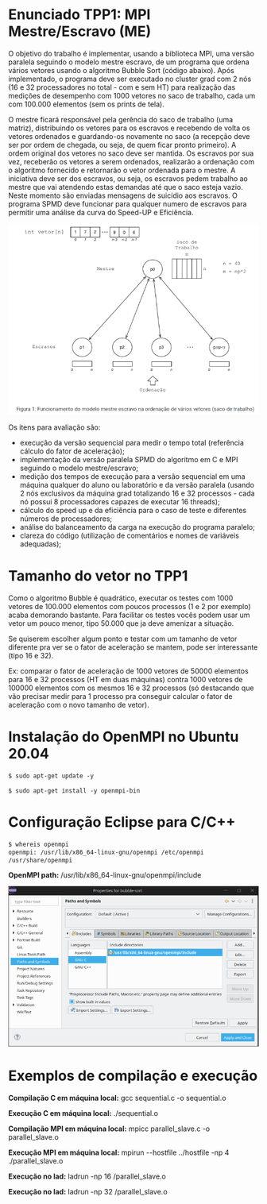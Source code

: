 # Enunciado TPP1: MPI Mestre/Escravo (ME)

O objetivo do trabalho é implementar, usando a biblioteca MPI, uma versão paralela seguindo o modelo mestre escravo, de um programa que ordena vários vetores usando o algoritmo Bubble Sort (código abaixo). Após implementado, o programa deve ser executado no cluster grad com 2 nós (16 e 32 processadores no total - com e sem HT) para realização das medições de desempenho com 1000 vetores no saco de trabalho, cada um com 100.000 elementos (sem os prints de tela).

O mestre ficará responsável pela gerência do saco de trabalho (uma matriz), distribuindo os vetores para os escravos e recebendo de volta os vetores ordenados e guardando-os novamente no saco (a recepção deve ser por ordem de chegada, ou seja, de quem ficar pronto primeiro). A ordem original dos vetores no saco deve ser mantida. Os escravos por sua vez, receberão os vetores a serem ordenados, realizarão a ordenação com o algoritmo fornecido e retornarão o vetor ordenada para o mestre. A iniciativa deve ser dos escravos, ou seja, os escravos pedem trabalho ao mestre que vai atendendo estas demandas até que o saco esteja vazio. Neste momento são enviadas mensagens de suicídio aos escravos. O programa SPMD deve funcionar para qualquer numero de escravos para permitir uma análise da curva do Speed-UP e Eficiência.

![diagram](docs/MS.gif?raw=true "Funcionamento do modelo mestre escravo na ordenação de vários vetores (saco de trabalho)")

Os itens para avaliação são:

* execução da versão sequencial para medir o tempo total (referência cálculo do fator de aceleração);
* implementação da versão paralela SPMD do algoritmo em C e MPI seguindo o modelo mestre/escravo;
* medição dos tempos de execução para a versão sequencial em uma máquina qualquer do aluno ou laboratório e da versão paralela (usando 2 nós exclusivos da máquina grad totalizando 16 e 32 processos - cada nó possui 8 processadores capazes de executar 16 threads);
* cálculo do speed up e da eficiência para o caso de teste e diferentes números de processadores;
* análise do balanceamento da carga na execução do programa paralelo;
* clareza do código (utilização de comentários e nomes de variáveis adequadas);


# Tamanho do vetor no TPP1

Como o algoritmo Bubble é quadrático, executar os testes com 1000 vetores de 100.000 elementos com poucos processos (1 e 2 por exemplo) acaba demorando bastante. Para facilitar os testes vocês podem usar um vetor um pouco menor, tipo 50.000 que ja deve amenizar a situação. 

Se quiserem escolher algum ponto e testar com um tamanho de vetor diferente pra ver se o fator de aceleração se mantem, pode ser interessante (tipo 16 e 32).

Ex: comparar o fator de aceleração de 1000 vetores de 50000 elementos para 16 e 32 processos (HT em duas máquinas) contra 1000 vetores de 100000 elementos com os mesmos 16 e 32 processos (só destacando que vão precisar medir para 1 processo pra conseguir calcular o fator de aceleração com o novo tamanho de vetor). 

# Instalação do OpenMPI no Ubuntu 20.04

```
$ sudo apt-get update -y
```

```
$ sudo apt-get install -y openmpi-bin
```

# Configuração Eclipse para C/C++

```
$ whereis openmpi
openmpi: /usr/lib/x86_64-linux-gnu/openmpi /etc/openmpi /usr/share/openmpi
```

**OpenMPI path:** /usr/lib/x86_64-linux-gnu/openmpi/include

![diagram](docs/PathsAndSymbols.png?raw=true "Caminho para configurar o build do MPI no Eclipse")


# Exemplos de compilação e execução

**Compilação C em máquina local:** gcc sequential.c -o sequential.o

**Execução C em máquina local:** ./sequential.o

**Compilação MPI em máquina local:** mpicc parallel_slave.c -o parallel_slave.o

**Execução MPI em máquina local:** mpirun --hostfile ../hostfile -np 4 ./parallel_slave.o

**Execução no lad:** ladrun -np 16 /parallel_slave.o

**Execução no lad:** ladrun -np 32 /parallel_slave.o


